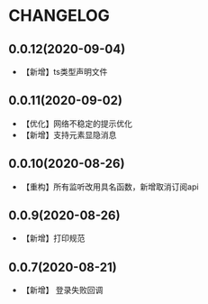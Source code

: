 # CHANGELOG

## 0.0.12(2020-09-04)

- 【新增】ts类型声明文件

## 0.0.11(2020-09-02)

- 【优化】网络不稳定的提示优化
- 【新增】支持元素显隐消息

## 0.0.10(2020-08-26)

- 【重构】所有监听改用具名函数，新增取消订阅api

## 0.0.9(2020-08-26)

- 【新增】打印规范

## 0.0.7(2020-08-21)

- 【新增】 登录失败回调
